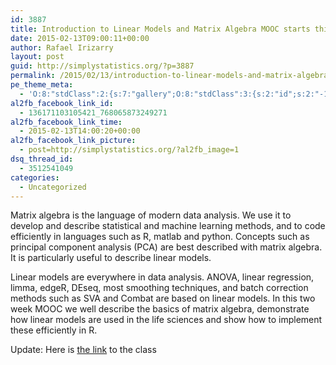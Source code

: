 ```yaml
---
id: 3887
title: Introduction to Linear Models and Matrix Algebra MOOC starts this Monday Feb 16
date: 2015-02-13T09:00:11+00:00
author: Rafael Irizarry
layout: post
guid: http://simplystatistics.org/?p=3887
permalink: /2015/02/13/introduction-to-linear-models-and-matrix-algebra-mooc-starts-this-monday-feb-16/
pe_theme_meta:
  - 'O:8:"stdClass":2:{s:7:"gallery";O:8:"stdClass":3:{s:2:"id";s:2:"-1";s:5:"width";s:0:"";s:6:"height";s:0:"";}s:5:"video";O:8:"stdClass":1:{s:2:"id";s:2:"-1";}}'
al2fb_facebook_link_id:
  - 136171103105421_768065873249271
al2fb_facebook_link_time:
  - 2015-02-13T14:00:20+00:00
al2fb_facebook_link_picture:
  - post=http://simplystatistics.org/?al2fb_image=1
dsq_thread_id:
  - 3512541049
categories:
  - Uncategorized
---
```

Matrix algebra is the language of modern data analysis. We use it to develop and describe statistical and machine learning methods, and to code efficiently in languages such as R, matlab and python. Concepts such as principal component analysis (PCA) are best described with matrix algebra. It is particularly useful to describe linear models.

Linear models are everywhere in data analysis. ANOVA, linear regression, limma, edgeR, DEseq, most smoothing techniques, and batch correction methods such as SVA and Combat are based on linear models. In this two week MOOC we well describe the basics of matrix algebra, demonstrate how linear models are used in the life sciences and show how to implement these efficiently in R.

Update: Here is [the link](https://www.edx.org/course/introduction-linear-models-matrix-harvardx-ph525-2x) to the class